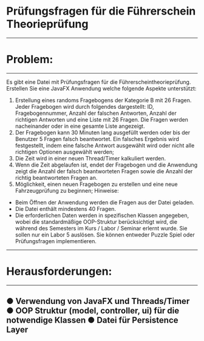 # Prüfungsfragen für die Führerschein Theorieprüfung

---------------------------------------------------------------------------------------------------------------------
# Problem:
---------------------------------------------------------------------------------------------------------------------
Es gibt eine Datei mit Prüfungsfragen für die Führerscheintheorieprüfung. Erstellen Sie eine
JavaFX Anwendung welche folgende Aspekte unterstützt:
1. Erstellung eines randoms Fragebogens der Kategorie B mit 26 Fragen. Jeder
Fragebogen wird durch folgendes dargestellt: ID, Fragebogennummer, Anzahl der
falschen Antworten, Anzahl der richtigen Antworten und eine Liste mit 26 Fragen. Die
Fragen werden nacheinander oder in eine gesamte Liste angezeigt.
2. Der Fragebogen kann 30 Minuten lang ausgefüllt werden oder bis der Benutzer 5
Fragen falsch beantwortet. Ein falsches Ergebnis wird festgestellt, indem eine falsche
Antwort ausgewählt wird oder nicht alle richtigen Optionen ausgewählt werden;
3. Die Zeit wird in einer neuen Thread/Timer kalkuliert werden.
4. Wenn die Zeit abgelaufen ist, endet der Fragebogen und die Anwendung zeigt die
Anzahl der falsch beantworteten Fragen sowie die Anzahl der richtig beantworteten
Fragen an.
5. Möglichkeit, einen neuen Fragebogen zu erstellen und eine neue Fahrzeugprüfung zu
beginnen;
Hinweise:
- Beim Öffnen der Anwendung werden die Fragen aus der Datei geladen.
- Die Datei enthält mindestens 40 Fragen.
- Die erforderlichen Daten werden in spezifischen Klassen angegeben, wobei die
standardmäßige OOP-Struktur berücksichtigt wird, die während des Semesters im Kurs /
Labor / Seminar erlernt wurde.
Sie sollen nur ein Labor 5 auslösen. Sie können entweder Puzzle Spiel oder
Prüfungsfragen implementieren.
---------------------------------------------------------------------------------------------------------------------
# Herausforderungen:
---------------------------------------------------------------------------------------------------------------------
● Verwendung von JavaFX und Threads/Timer
● OOP Struktur (model, controller, ui) für die notwendige Klassen
● Datei für Persistence Layer
---------------------------------------------------------------------------------------------------------------------